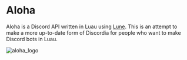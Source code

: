 # Aloha
 Aloha is a Discord API written in Luau using [Lune](https://github.com/lune-org/lune). This is an attempt to make a more up-to-date form of Discordia for people who want to make Discord bots in Luau.


![aloha_logo](https://cdn.discordapp.com/attachments/1298468918951936010/1299273719482548244/image.png?ex=671c9a72&is=671b48f2&hm=ce3a6397c3f9bc3c5e987dde618611e70d49de9e2655a48d260f95ec73bd85ac&)
